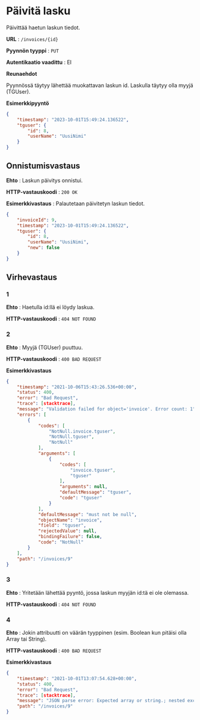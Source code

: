 # Päivitä lasku

Päivittää haetun laskun tiedot.

**URL** : `/invoices/{id}`

**Pyynnön tyyppi** : `PUT`

**Autentikaatio vaadittu** : EI

**Reunaehdot**

Pyynnössä täytyy lähettää muokattavan laskun id. Laskulla täytyy olla myyjä (TGUser).

**Esimerkkipyyntö** 

```json
{
    "timestamp": "2023-10-01T15:49:24.136522",
    "tguser": {
        "id": 8,
        "userName": "UusiNimi"
    }
}
```

## Onnistumisvastaus

**Ehto** : Laskun päivitys onnistui.

**HTTP-vastauskoodi** : `200 OK`

**Esimerkkivastaus** : Palautetaan päivitetyn laskun tiedot.

```json
{
    "invoiceId": 9,
    "timestamp": "2023-10-01T15:49:24.136522",
    "tguser": {
        "id": 8,
        "userName": "UusiNimi",
        "new": false
    }
}
```

## Virhevastaus

### 1
**Ehto** : Haetulla id:llä ei löydy laskua.

**HTTP-vastauskoodi** : `404 NOT FOUND`

### 2
**Ehto** : Myyjä (TGUser) puuttuu.

**HTTP-vastauskoodi** : `400 BAD REQUEST`

**Esimerkkivastaus**
```json
{
    "timestamp": "2021-10-06T15:43:26.536+00:00",
    "status": 400,
    "error": "Bad Request",
    "trace": [stacktrace],
    "message": "Validation failed for object='invoice'. Error count: 1",
    "errors": [
        {
            "codes": [
                "NotNull.invoice.tguser",
                "NotNull.tguser",
                "NotNull"
            ],
            "arguments": [
                {
                    "codes": [
                        "invoice.tguser",
                        "tguser"
                    ],
                    "arguments": null,
                    "defaultMessage": "tguser",
                    "code": "tguser"
                }
            ],
            "defaultMessage": "must not be null",
            "objectName": "invoice",
            "field": "tguser",
            "rejectedValue": null,
            "bindingFailure": false,
            "code": "NotNull"
        }
    ],
    "path": "/invoices/9"
}
```

### 3
**Ehto** : Yritetään lähettää pyyntö, jossa laskun myyjän id:tä ei ole olemassa.

**HTTP-vastauskoodi** : `404 NOT FOUND`


### 4
**Ehto** : Jokin attribuutti on väärän tyyppinen (esim. Boolean kun pitäisi olla Array tai String).

**HTTP-vastauskoodi** : `400 BAD REQUEST`

**Esimerkkivastaus**

```json
{
    "timestamp": "2021-10-01T13:07:54.628+00:00",
    "status": 400,
    "error": "Bad Request",
    "trace": [stacktrace],
    "message": "JSON parse error: Expected array or string.; nested exception is com.fasterxml.jackson.databind.exc.MismatchedInputException: Expected array or string.\n at [Source: (PushbackInputStream); line: 2, column: 18] (through reference chain: fi.paikalla.ticketguru.Entities.Invoice[\"timestamp\"])",
    "path": "/invoices/9"
}
```
